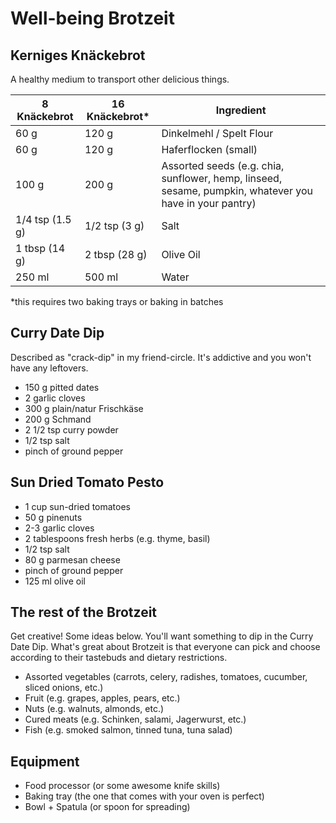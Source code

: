 # Well-being Brotzeit

## Kerniges Knäckebrot
A healthy medium to transport other delicious things.

| 8 Knäckebrot | 16 Knäckebrot* | Ingredient |
| --- | --- | --- | 
| 60 g | 120 g | Dinkelmehl / Spelt Flour |
| 60 g | 120 g | Haferflocken (small) |
| 100 g | 200 g | Assorted seeds (e.g. chia, sunflower, hemp, linseed, sesame, pumpkin, whatever you have in your pantry) |
| 1/4 tsp (1.5 g) | 1/2 tsp (3 g) | Salt |
| 1 tbsp (14 g) | 2 tbsp (28 g) | Olive Oil |
| 250 ml | 500 ml | Water |

*this requires two baking trays or baking in batches

## Curry Date Dip
Described as "crack-dip" in my friend-circle. It's addictive and you won't have any leftovers.

* 150 g pitted dates
* 2 garlic cloves
* 300 g plain/natur Frischkäse 
* 200 g Schmand
* 2 1/2 tsp curry powder
* 1/2 tsp salt
* pinch of ground pepper

## Sun Dried Tomato Pesto
* 1 cup sun-dried tomatoes
* 50 g pinenuts
* 2-3 garlic cloves
* 2 tablespoons fresh herbs (e.g. thyme, basil)
* 1/2 tsp salt
* 80 g parmesan cheese
* pinch of ground pepper
* 125 ml olive oil

## The rest of the Brotzeit
Get creative! Some ideas below. You'll want something to dip in the Curry Date Dip. What's great about Brotzeit is that everyone can pick and choose according to their tastebuds and dietary restrictions.

* Assorted vegetables (carrots, celery, radishes, tomatoes, cucumber, sliced onions, etc.)
* Fruit (e.g. grapes, apples, pears, etc.)
* Nuts (e.g. walnuts, almonds, etc.)
* Cured meats (e.g. Schinken, salami, Jagerwurst, etc.)
* Fish (e.g. smoked salmon, tinned tuna, tuna salad)

## Equipment
* Food processor (or some awesome knife skills)
* Baking tray (the one that comes with your oven is perfect)
* Bowl + Spatula (or spoon for spreading)